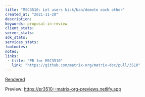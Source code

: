 ```yaml
---
title: "MSC3510: Let users kick/ban/demote each other"
created_at: "2021-11-20"
description:
keywords: proposal-in-review
client_stats:
server_stats:
sdk_stats:
services_stats:
footnotes:
notes:
links:
 - title: "PR for MSC3510"
   link: "https://github.com/matrix-org/matrix-doc/pull/3510"
---
```

[Rendered](https://github.com/matrix-org/matrix-doc/blob/matthew/let-users-kick-each-other/proposals/3510-let-users-kick-each-other.md)




<!-- Replace -->
Preview: https://pr3510--matrix-org-previews.netlify.app
<!-- Replace -->

